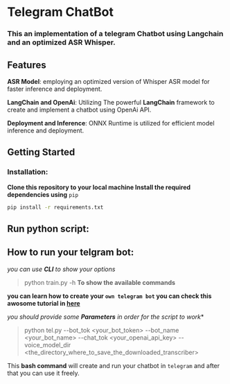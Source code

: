 # Telegram ChatBot 
### This an implementation of a telegram Chatbot using Langchain and an optimized ASR Whisper. 

## Features
**ASR Model**: employing an optimized version of  Whisper ASR model for faster inference and deployment.

**LangChain and OpenAi**: Utilizing The powerful **LangChain** framework to create and implement a chatbot using OpenAi API.

**Deployment and Inference**: ONNX Runtime is utilized for efficient model inference and deployment.


## Getting Started
### Installation:

**Clone this repository to your local machine Install the required dependencies using** `pip`
```bash
pip install -r requirements.txt
```
## Run python script:

## How to run your telgram bot:
*you can use ***CLI*** to show your options*
> python train.py -h   **To show the available commands**

**you can learn how to create your `own telegram bot` you can check this awosome tutorial in [here](https://youtu.be/vZtm1wuA2yc?si=XhFRrGcz3k-Uy3n8)**

*you should provide some **Parameters** in order for the script to work**
> python tel.py --bot_tok <your_bot_token> --bot_name <your_bot_name> --chat_tok <your_openai_api_key> --voice_model_dir <the_directory_where_to_save_the_downloaded_transcriber>


This **bash command** will create and run your chatbot in `telegram` and after that you can use it freely.
